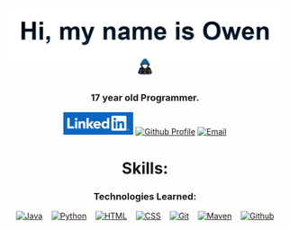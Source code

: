 <h1 align="center"><img src="images/Hi-my-name-is-Owen.png" alt="Hi, my name is Owen." height="90" align="center"><picture><img src="images/shadow.gif/" height=30px></picture></h1>
<h3 align="center">17 year old Programmer.</h3>
<div align="center">
<a href="https://www.linkedin.com/in/owen-walton6/"><img src="images/LinkedInLogo.png" alt="LinkedIn Profile" height="40"></a>
<a href="https://www.github.com/owen-walton/"><img src="https://img.shields.io/badge/github-%2300acee.svg?color=181717&style=for-the-badge&logo=github&logoColor=white" alt="Github Profile" height="40"></a>
<a href="mailto:odwalton07@gmail.com"><img src="https://img.shields.io/badge/gmail-%2300acee.svg?color=EA4335&style=for-the-badge&logo=gmail&logoColor=white" alt="Email" height="40"></a>
</div>
<h2></h2>
<h1 align="center">Skills:</h1>

<h3 align="center">Technologies Learned:</h3>
<div align="center">
<a href="https://www.java.com"><img src="https://img.shields.io/badge/Java-%230073A8.svg?color=%2306618f&style=flat-square&logoColor=white" alt="Java" height="30"></a>
&nbsp;&nbsp;
<a href="https://www.python.org/"><img src="https://img.shields.io/badge/Python-%230073A8.svg?color=%23063557&style=flat-square&logo=python&logoColor=white" alt="Python" height="30"></a>
&nbsp;&nbsp;
<a href="https://www.w3schools.com/html/"><img src="https://img.shields.io/badge/HTML-%230073A8.svg?color=%23c90a40&style=flat-square&logo=HTML5&logoColor=white" alt="HTML" height="30"></a>
&nbsp;&nbsp;
<a href="https://www.w3schools.com/css/"><img src="https://img.shields.io/badge/CSS-%230073A8.svg?color=%238c3dad&style=flat-square&logo=css3&logoColor=white" alt="CSS" height="30"></a>
&nbsp;&nbsp;
<a href="https://git-scm.com/"><img src="https://img.shields.io/badge/Git-%230073A8.svg?color=%23b52a21&style=flat-square&logo=git&logoColor=white" alt="Git" height="30"></a>
&nbsp;&nbsp;
<a href="https://maven.apache.org/"><img src="https://img.shields.io/badge/Maven-%230073A8.svg?color=%23ba0f04&style=flat-square&logo=apache maven&logoColor=white" alt="Maven" height="30"></a>
&nbsp;&nbsp;
<a href="https://github.com/"><img src="https://img.shields.io/badge/Github-%230073A8.svg?color=%23000000&style=flat-square&logo=github&logoColor=white" alt="Github" height="30"></a>
</div>

